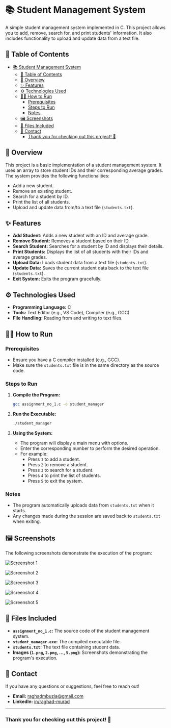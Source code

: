 # 📚 Student Management System

A simple student management system implemented in C. This project allows you to add, remove, search for, and print students' information. It also includes functionality to upload and update data from a text file.

## 📑 Table of Contents
- [📚 Student Management System](#-student-management-system)
  - [📑 Table of Contents](#-table-of-contents)
  - [🌟 Overview](#-overview)
  - [✨ Features](#-features)
  - [⚙️ Technologies Used](#️-technologies-used)
  - [🏃‍♀️ How to Run](#️-how-to-run)
    - [Prerequisites](#prerequisites)
    - [Steps to Run](#steps-to-run)
    - [Notes](#notes)
  - [🖼 Screenshots](#-screenshots)
  - [📂 Files Included](#-files-included)
  - [🤝 Contact](#-contact)
    - [Thank you for checking out this project! 🚀](#thank-you-for-checking-out-this-project-)

## 🌟 Overview

This project is a basic implementation of a student management system. It uses an array to store student IDs and their corresponding average grades. The system provides the following functionalities:
- Add a new student.
- Remove an existing student.
- Search for a student by ID.
- Print the list of all students.
- Upload and update data from/to a text file (`students.txt`).

## ✨ Features

- **Add Student:** Adds a new student with an ID and average grade.
- **Remove Student:** Removes a student based on their ID.
- **Search Student:** Searches for a student by ID and displays their details.
- **Print Students:** Displays the list of all students with their IDs and average grades.
- **Upload Data:** Loads student data from a text file (`students.txt`).
- **Update Data:** Saves the current student data back to the text file (`students.txt`).
- **Exit System:** Exits the program gracefully.

## ⚙️ Technologies Used

- **Programming Language:** C
- **Tools:** Text Editor (e.g., VS Code), Compiler (e.g., GCC)
- **File Handling:** Reading from and writing to text files.

## 🏃‍♀️ How to Run

### Prerequisites
- Ensure you have a C compiler installed (e.g., GCC).
- Make sure the `students.txt` file is in the same directory as the source code.

### Steps to Run

1. **Compile the Program:**
   ```bash
   gcc assignment_no_1.c -o student_manager
   ```

2. **Run the Executable:**
   ```bash
   ./student_manager
   ```

3. **Using the System:**
   - The program will display a main menu with options.
   - Enter the corresponding number to perform the desired operation.
   - For example:
     - Press `1` to add a student.
     - Press `2` to remove a student.
     - Press `3` to search for a student.
     - Press `4` to print the list of students.
     - Press `5` to exit the system.

### Notes
- The program automatically uploads data from `students.txt` when it starts.
- Any changes made during the session are saved back to `students.txt` when exiting.

## 🖼 Screenshots

The following screenshots demonstrate the execution of the program:

![Screenshot 1](1.png)

![Screenshot 2](2.png)

![Screenshot 3](3.png)

![Screenshot 4](4.png)

![Screenshot 5](5.png)

## 📂 Files Included

- **`assignment_no_1.c`:** The source code of the student management system.
- **`student_manager.exe`:** The compiled executable file.
- **`students.txt`:** The text file containing student data.
- **Images (`1.png`, `2.png`, ..., `5.png`):** Screenshots demonstrating the program's execution.

## 🤝 Contact

If you have any questions or suggestions, feel free to reach out!

- **Email:** raghadmbuzia@gmail.com
- **LinkedIn:** [in/raghad-murad](http://linkedin.com/in/raghad-murad-02690433a)

---

### Thank you for checking out this project! 🚀
